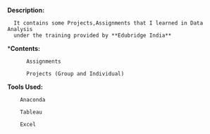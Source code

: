 **Description:**

      It contains some Projects,Assignments that I learned in Data Analysis 
      under the training provided by **Edubridge India**

***Contents:**

          Assignments 
          
          Projects (Group and Individual)
        
**Tools Used:**

        Anaconda
        
        Tableau 
        
        Excel

        
        
        
        
